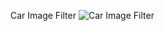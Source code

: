 Car Image Filter
![Car Image Filter](https://github.com/user-attachments/assets/3e676133-5355-413c-98da-1f9e055eb177)

